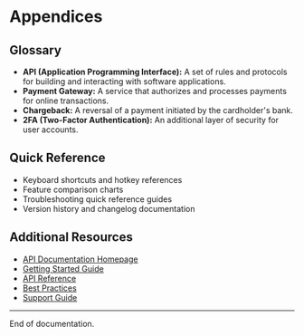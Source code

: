 # Appendices

## Glossary
- **API (Application Programming Interface):** A set of rules and protocols for building and interacting with software applications.
- **Payment Gateway:** A service that authorizes and processes payments for online transactions.
- **Chargeback:** A reversal of a payment initiated by the cardholder's bank.
- **2FA (Two-Factor Authentication):** An additional layer of security for user accounts.

## Quick Reference
- Keyboard shortcuts and hotkey references
- Feature comparison charts
- Troubleshooting quick reference guides
- Version history and changelog documentation

## Additional Resources
- [API Documentation Homepage](../../README.md)
- [Getting Started Guide](getting-started/getting-started.md)
- [API Reference](api-reference/endpoints.md)
- [Best Practices](guides/best-practices.md)
- [Support Guide](./support.md)

---

End of documentation.
